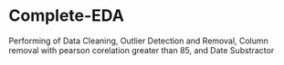 # Complete-EDA
Performing of Data Cleaning, Outlier Detection and Removal, Column removal with pearson corelation greater than 85, and Date Substractor

